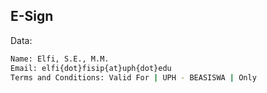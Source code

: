 
## E-Sign

Data:
```sh
Name: Elfi, S.E., M.M.
Email: elfi{dot}fisip{at}uph{dot}edu 
Terms and Conditions: Valid For | UPH - BEASISWA | Only

```
